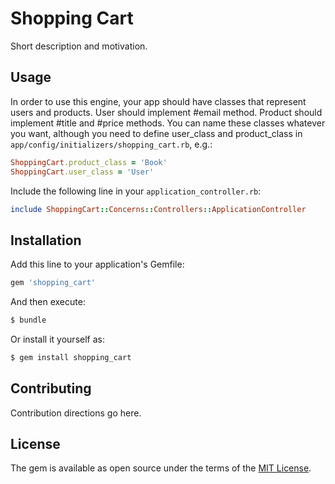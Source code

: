 # Shopping Cart
Short description and motivation.

## Usage
In order to use this engine, your app should have classes that represent users
and products.
User should implement #email method.
Product should implement #title and #price methods.
You can name these classes whatever you want, although you need to define
user_class and product_class in `app/config/initializers/shopping_cart.rb`, e.g.:
```ruby
ShoppingCart.product_class = 'Book'
ShoppingCart.user_class = 'User'
```
Include the following line in your `application_controller.rb`:
```ruby
include ShoppingCart::Concerns::Controllers::ApplicationController
```

## Installation
Add this line to your application's Gemfile:

```ruby
gem 'shopping_cart'
```

And then execute:
```bash
$ bundle
```

Or install it yourself as:
```bash
$ gem install shopping_cart
```

## Contributing
Contribution directions go here.

## License
The gem is available as open source under the terms of the [MIT License](http://opensource.org/licenses/MIT).
